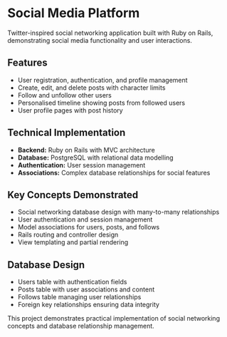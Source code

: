 # Social Media Platform

Twitter-inspired social networking application built with Ruby on Rails, demonstrating social media functionality and user interactions.

## Features

- User registration, authentication, and profile management
- Create, edit, and delete posts with character limits
- Follow and unfollow other users
- Personalised timeline showing posts from followed users
- User profile pages with post history

## Technical Implementation

- **Backend:** Ruby on Rails with MVC architecture
- **Database:** PostgreSQL with relational data modelling
- **Authentication:** User session management
- **Associations:** Complex database relationships for social features

## Key Concepts Demonstrated

- Social networking database design with many-to-many relationships
- User authentication and session management
- Model associations for users, posts, and follows
- Rails routing and controller design
- View templating and partial rendering

## Database Design

- Users table with authentication fields
- Posts table with user associations and content
- Follows table managing user relationships
- Foreign key relationships ensuring data integrity

This project demonstrates practical implementation of social networking concepts and database relationship management.
